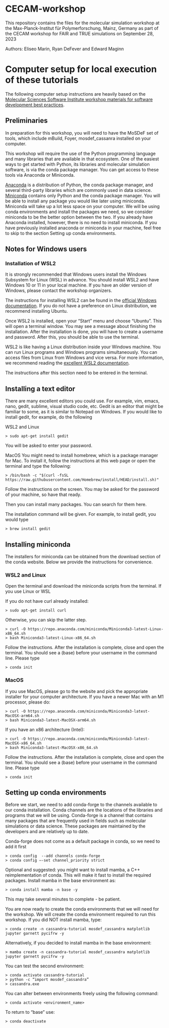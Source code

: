 # CECAM-workshop

This repository contains the files for the molecular simulation workshop at the Max-Planck-Institut für Polymerforschung, Mainz, Germany as part of the
CECAM workshop for FAIR and TRUE simulations on September 28, 2023

Authors: Eliseo Marin, Ryan DeFever and Edward Maginn

# Computer setup for local execution of these tutorials

The following computer setup instructions are heavily based
on the [Molecular Sciences Software Institute workshop materials for software development
best practices](https://education.molssi.org/python-package-best-practices/).

## Preliminaries

In preparation for this workshop, you will need to have the MoSDeF set of tools, which include mBuild, Foyer, mosdef_cassanra
installed on your computer.

This workshop will require the use of the Python programming language and many libraries that are available in that
ecosystem. One of the easiest ways to get started with Python, its libraries and molecular simulation software, is
via the conda package manager. You can get access to these tools via Anaconda or Miniconda.

[Anaconda](https://www.anaconda.com/products/distribution) is a distribution of Python, the conda package manager, and several third-party libraries which are
commonly used in data science. [Miniconda](https://docs.conda.io/en/latest/miniconda.html) contains only Python and the conda package manager. You will be able to
install any package you would like later using miniconda. Miniconda will take up a lot less space on your computer.
We will be using conda environments and install the packages we need, so we consider miniconda to be the better
option between the two. If you already have Anaconda installed, however, there is no need to install miniconda.
If you have previously installed anaconda or miniconda in your machine, feel free to skip to the section Setting up
conda environments.

## Notes for Windows users

### Installation of WSL2

It is strongly recommended that Windows users install the Windows Subsystem for Linux (WSL) in advance. You should
install WSL2 and have Windows 10 or 11 in your local machine. If you have an older version of Windows, please
contact the workshop organizers.

The instructions for installing WSL2 can be found in the [official Windows documentation](https://learn.microsoft.com/en-us/windows/wsl/install). 
If you do not have a
preference on Linux distribution, we recommend installing Ubuntu.

Once WSL2 is installed, open your “Start” menu and choose “Ubuntu”. This will open a terminal window. You may see a
message about finishing the installation. After the installation is done, you will have to create a username and
password. After this, you should be able to use the terminal.

WSL2 is like having a Linux distribution inside your Windows machine. You can run Linux programs and Windows
programs simultaneously. You can access files from Linux from Windows and vice versa. For more information, we
recommend reading the [excellent WSL2 documentation](https://learn.microsoft.com/en-us/windows/wsl/).

The instructions after this section need to be entered in the terminal.

## Installing a text editor

There are many excellent editors you could use. For example, vim, emacs, nano, gedit, sublime, visual studio code,
etc. Gedit is an editor that might be familiar to some, as it is similar to Notepad on Windows. If you would like to
install gedit, for example, do the following

WSL2 and Linux
```
> sudo apt-get install gedit
```
You will be asked to enter your password.

MacOS
You might need to install homebrew, which is a package manager for Mac. To install it,
follow the instructions at this web page or open the terminal and type the following: 

```
> /bin/bash -c "$(curl -fsSL https://raw.githubusercontent.com/Homebrew/install/HEAD/install.sh)"
```

Follow the instructions on the screen. You may be asked for the password of your machine, so have that ready. 

Then you can install many packages. You can search for them here.

The installation command will be given. For example, to install gedit, you would type

```
> brew install gedit
```

## Installing miniconda

The installers for miniconda can be obtained from the download section of the conda website. Below we provide the
instructions for convenience.

### WSL2 and Linux
Open the terminal and download the miniconda scripts from the terminal. If you use Linux or WSL

If you do not have curl already installed:

```
> sudo apt-get install curl 
```

Otherwise, you can skip the latter step.

```
> curl -O https://repo.anaconda.com/miniconda/Miniconda3-latest-Linux-x86_64.sh
> bash Miniconda3-latest-Linux-x86_64.sh
```
Follow the instructions. After the installation is complete, close and open the terminal.
You should see a (base) before your username in the command line. Please type

```
> conda init
```
### MacOS
If you use MacOS, please go to the website and pick the appropriate installer for your computer architecture.
If you have a newer Mac with an M1 processor, please do:

```
> curl -O https://repo.anaconda.com/miniconda/Miniconda3-latest-MacOSX-arm64.sh
> bash Miniconda3-latest-MacOSX-arm64.sh
```
If you have an x86 architecture (Intel):

```
> curl -O https://repo.anaconda.com/miniconda/Miniconda3-latest-MacOSX-x86_64.sh
> bash Miniconda3-latest-MacOSX-x86_64.sh
```
Follow the instructions. After the installation is complete, close and open the terminal. You should see a (base)
before your username in the command line. Please type

```
> conda init
```

## Setting up conda environments


Before we start, we need to add conda-forge to the channels available to our conda installation. Conda channels are
the locations of the libraries and programs that we will be using. Conda-forge is a channel that contains many
packages that are frequently used in fields such as molecular simulations or data science. These packages are
maintained by the developers and are relatively up to date. 

Conda-forge does not come as a default package in conda, so we need to add it first

```
> conda config  --add channels conda-forge
> conda config –-set channel_priority strict
```
Optional and suggested: you might want to install mamba, a C++ reimplementation of conda. This will make it fast to
install the required packages. Install mamba in the base environment as:

```
> conda install mamba -n base -y
```
This may take several minutes to complete - be patient. 

You are now ready to create the conda environments that we will need for the workshop. We will create the
conda environment required to run this workshop. If you did NOT install mamba,
type:

```
> conda create -n cassandra-tutorial mosdef_cassandra matplotlib jupyter garnett pycifrw -y
```
Alternatively, if you decided to install mamba in the base environment:

```
> mamba create -n cassandra-tutorial mosdef_cassandra matplotlib jupyter garnett pycifrw -y
```

You can test the second environment:

```
> conda activate cassandra-tutorial
> python -c “import mosdef_cassandra”
> cassandra.exe
```

You can alter between environments freely using the following command:

```
> conda activate <environment_name>
```

To return to “base” use:

```
> conda deactivate
```
